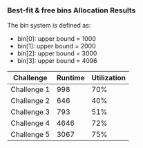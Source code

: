 ###  Best-fit & free bins Allocation Results

The bin system is defined as:

- bin[0]: upper bound = 1000  
- bin[1]: upper bound = 2000  
- bin[2]: upper bound = 3000  
- bin[3]: upper bound = 4096  

| Challenge   | Runtime | Utilization |
|-------------|---------|-------------|
| Challenge 1 | 998     | 70%         |
| Challenge 2 | 646     | 40%         |
| Challenge 3 | 793     | 51%         |
| Challenge 4 | 4646    | 72%         |
| Challenge 5 | 3067    | 75%         |
